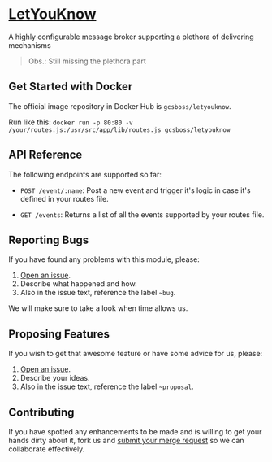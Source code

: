 # [LetYouKnow](https://gitlab.com/GCSBOSS/letyouknow)

A highly configurable message broker supporting a plethora of delivering mechanisms

> Obs.: Still missing the plethora part

## Get Started with Docker

The official image repository in Docker Hub is `gcsboss/letyouknow`.

Run like this: `docker run -p 80:80 -v /your/routes.js:/usr/src/app/lib/routes.js gcsboss/letyouknow`

## API Reference

The following endpoints are supported so far:

- `POST /event/:name`: Post a new event and trigger it's logic in case it's defined in your routes file.

- `GET /events`: Returns a list of all the events supported by your routes file.

## Reporting Bugs
If you have found any problems with this module, please:

1. [Open an issue](https://gitlab.com/GCSBOSS/letyouknow/issues/new).
2. Describe what happened and how.
3. Also in the issue text, reference the label `~bug`.

We will make sure to take a look when time allows us.

## Proposing Features
If you wish to get that awesome feature or have some advice for us, please:
1. [Open an issue](https://gitlab.com/GCSBOSS/letyouknow/issues/new).
2. Describe your ideas.
3. Also in the issue text, reference the label `~proposal`.

## Contributing
If you have spotted any enhancements to be made and is willing to get your hands
dirty about it, fork us and
[submit your merge request](https://gitlab.com/GCSBOSS/letyouknow/merge_requests/new)
so we can collaborate effectively.
